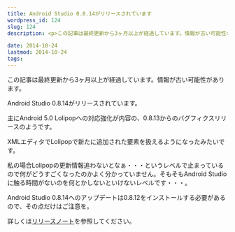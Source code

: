 ```yaml
---
title: Android Studio 0.8.14がリリースされています
wordpress_id: 124
slug: 124
description: <p>この記事は最終更新から3ヶ月以上が経過しています。情報が古い可能性があります。Android Studio 0.8.14がリリースされています。 主にAndroid 5.0 Lolipopへの対応強化が内容の、0.8.1 [&hellip;]</p>

date: 2014-10-24
lastmod: 2014-10-24
tags: 
---
```


<div id="wppda_alert">この記事は最終更新から3ヶ月以上が経過しています。情報が古い可能性があります。</div><p>Android Studio 0.8.14がリリースされています。</p>
<p>主にAndroid 5.0 Lolipopへの対応強化が内容の、0.8.13からのバグフィクスリリースのようです。</p>
<p>XMLエディタでLolipopで新たに追加された要素を扱えるようになったみたいです。</p>
<p>私の場合Lolipopの更新情報追わないとなぁ・・・というレベルで止まっているので何がどうすごくなったのかよく分かっていません。そもそもAndroid Studioに触る時間がないのを何とかしないといけないレベルです・・・。</p>
<p>Android Studio 0.8.14へのアップデートは0.8.12をインストールする必要があるので、その点だけはご注意を。</p>
<p>詳しくは<a href="http://tools.android.com/recent/androidstudio0814released">リリースノート</a>を参照してください。</p>

  